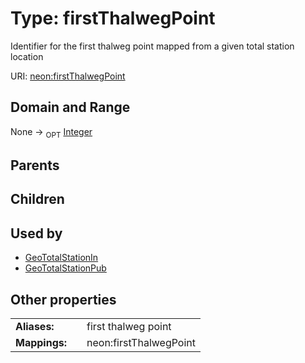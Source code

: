 
# Type: firstThalwegPoint


Identifier for the first thalweg point mapped from a given total station location

URI: [neon:firstThalwegPoint](https://data.neonscience.org/firstThalwegPoint)


## Domain and Range

None ->  <sub>OPT</sub> [Integer](types/Integer.md)

## Parents


## Children


## Used by

 * [GeoTotalStationIn](GeoTotalStationIn.md)
 * [GeoTotalStationPub](GeoTotalStationPub.md)

## Other properties

|  |  |  |
| --- | --- | --- |
| **Aliases:** | | first thalweg point |
| **Mappings:** | | neon:firstThalwegPoint |

